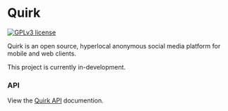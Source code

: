 # Quirk

[![GPLv3 license](https://img.shields.io/badge/License-GPLv3-blue.svg)](https://github.com/mcavoyk/quirkblob/master/LICENSE)

Quirk is an open source, hyperlocal anonymous social media platform for mobile and web clients.

This project is currently in-development.


### API

View the [Quirk API](api/README.md) documention.